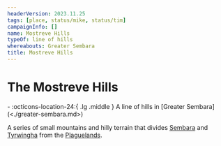 ```yaml
---
headerVersion: 2023.11.25
tags: [place, status/mike, status/tim]
campaignInfo: []
name: Mostreve Hills
typeOf: line of hills
whereabouts: Greater Sembara
title: Mostreve Hills
---
```

# The Mostreve Hills
<div class="grid cards ext-narrow-margin ext-one-column" markdown>
-    :octicons-location-24:{ .lg .middle } A line of hills in [Greater Sembara](<./greater-sembara.md>)  
</div>


A series of small mountains and hilly terrain that divides [Sembara](<sembara/sembara.md>) and [Tyrwingha](<tyrwingha/tyrwingha.md>) from the [Plaguelands](<../istaros-watershed/plaguelands.md>).

